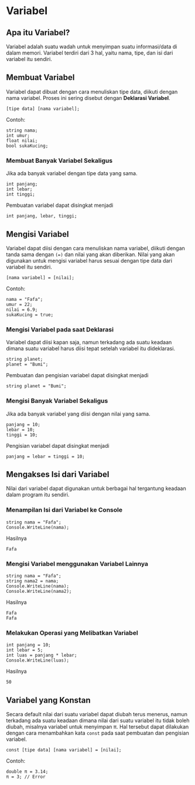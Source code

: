 # Variabel

## Apa itu Variabel?

Variabel adalah suatu wadah untuk menyimpan suatu informasi/data di dalam memori. Variabel terdiri dari 3 hal, yaitu nama, tipe, dan isi dari variabel itu sendiri.

## Membuat Variabel

Variabel dapat dibuat dengan cara menuliskan tipe data, diikuti dengan nama variabel. Proses ini sering disebut dengan **Deklarasi Variabel**.

```
[tipe data] [nama variabel];
```

Contoh:

```
string nama;
int umur;
float nilai;
bool sukaKucing;
```

### Membuat Banyak Variabel Sekaligus

Jika ada banyak variabel dengan tipe data yang sama.

```
int panjang;
int lebar;
int tinggi;
```

Pembuatan variabel dapat disingkat menjadi

```
int panjang, lebar, tinggi;
```

## Mengisi Variabel

Variabel dapat diisi dengan cara menuliskan nama variabel, diikuti dengan tanda sama dengan `(=)` dan nilai yang akan diberikan.
Nilai yang akan digunakan untuk mengisi variabel harus sesuai dengan tipe data dari variabel itu sendiri.

```
[nama variabel] = [nilai];
```

Contoh:

```
nama = "Fafa";
umur = 22;
nilai = 6.9;
sukaKucing = true;
```

### Mengisi Variabel pada saat Deklarasi

Variabel dapat diisi kapan saja, namun terkadang ada suatu keadaan dimana suatu variabel harus diisi tepat setelah variabel itu dideklarasi.

```
string planet;
planet = "Bumi";
```

Pembuatan dan pengisian variabel dapat disingkat menjadi

```
string planet = "Bumi";
```

### Mengisi Banyak Variabel Sekaligus

Jika ada banyak variabel yang diisi dengan nilai yang sama.

```
panjang = 10;
lebar = 10;
tinggi = 10;
```

Pengisian variabel dapat disingkat menjadi

```
panjang = lebar = tinggi = 10;
```

## Mengakses Isi dari Variabel

Nilai dari variabel dapat digunakan untuk berbagai hal tergantung keadaan dalam program itu sendiri.

### Menampilan Isi dari Variabel ke Console

```
string nama = "Fafa";
Console.WriteLine(nama);
```

Hasilnya

```
Fafa
```

### Mengisi Variabel menggunakan Variabel Lainnya

```
string nama = "Fafa";
string nama2 = nama;
Console.WriteLine(nama);
Console.WriteLine(nama2);
```

Hasilnya

```
Fafa
Fafa
```

### Melakukan Operasi yang Melibatkan Variabel

```
int panjang = 10;
int lebar = 5;
int luas = panjang * lebar;
Console.WriteLine(luas);
```

Hasilnya

```
50
```

## Variabel yang Konstan

Secara default nilai dari suatu variabel dapat diubah terus menerus, namun terkadang ada suatu keadaan dimana nilai dari suatu variabel itu tidak boleh diubah, misalnya variabel untuk menyimpan π.
Hal tersebut dapat dilakukan dengan cara menambahkan kata `const` pada saat pembuatan dan pengisian variabel.

```
const [tipe data] [nama variabel] = [nilai];
```

Contoh:

```
double π = 3.14;
π = 3; // Error
```
